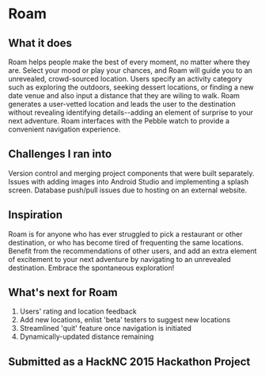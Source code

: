 # Roam

## What it does
Roam helps people make the best of every moment, no matter where they are. Select your mood or play your chances, and Roam will guide you to an unrevealed, crowd-sourced location. Users specify an activity category such as exploring the outdoors, seeking dessert locations, or finding a new date venue and also input a distance that they are wiling to walk. Roam generates a user-vetted location and leads the user to the destination without revealing identifying details--adding an element of surprise to your next adventure. Roam interfaces with the Pebble watch to provide a convenient navigation experience. 

## Challenges I ran into
Version control and merging project components that were built separately. Issues with adding images into Android Studio and implementing a splash screen. Database push/pull issues due to hosting on an external website. 

## Inspiration
Roam is for anyone who has ever struggled to pick a restaurant or other destination, or who has become tired of frequenting the same locations. Benefit from the recommendations of other users, and add an extra element of excitement to your next adventure by navigating to an unrevealed destination. Embrace the spontaneous exploration!

## What's next for Roam
1. Users' rating and location feedback
2. Add new locations, enlist 'beta' testers to suggest new locations
3. Streamlined 'quit' feature once navigation is initiated
4. Dynamically-updated distance remaining

##  Submitted as a HackNC 2015 Hackathon Project 
